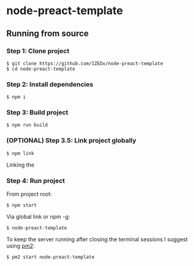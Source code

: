 # node-preact-template

## Running from source

### Step 1: Clone project
```
$ git clone https://github.com/IZEDx/node-preact-template
$ cd node-preact-template
```

### Step 2: Install dependencies
```
$ npm i
```

### Step 3: Build project
```
$ npm run build
```

### (OPTIONAL) Step 3.5: Link project globally
```
$ npm link
```
Linking the 


### Step 4: Run project
From project root:
```
$ npm start
```

Via global link or npm -g:
```
$ node-preact-template
```

To keep the server running after closing the terminal sessions I suggest using [pm2](https://www.npmjs.com/package/pm2):
```
$ pm2 start node-preact-template
```